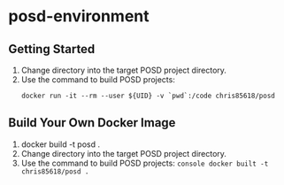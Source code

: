 # posd-environment

## Getting Started

1. Change directory into the target POSD project directory.
2. Use the command to build POSD projects:
   ```console
   docker run -it --rm --user ${UID} -v `pwd`:/code chris85618/posd
   ```

## Build Your Own Docker Image

1. docker build -t posd .
2. Change directory into the target POSD project directory.
3. Use the command to build POSD projects: ```console
                                           docker built -t chris85618/posd .
                                           ```

